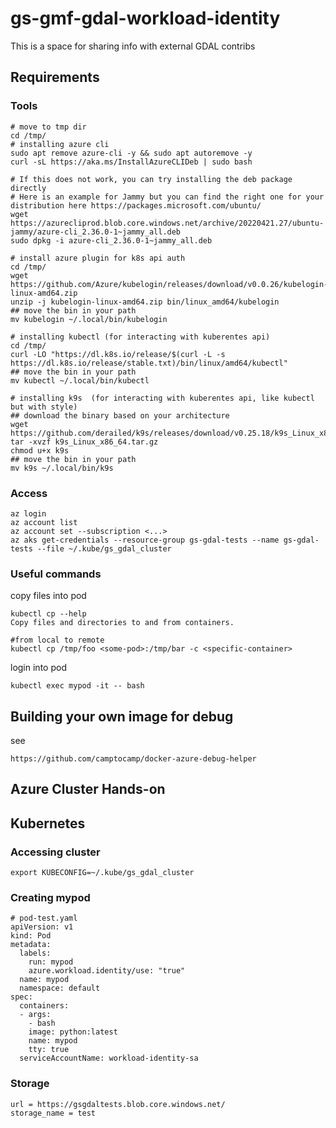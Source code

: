 # gs-gmf-gdal-workload-identity
This is a space for sharing info with external GDAL contribs


## Requirements

### Tools

```
# move to tmp dir
cd /tmp/
# installing azure cli
sudo apt remove azure-cli -y && sudo apt autoremove -y
curl -sL https://aka.ms/InstallAzureCLIDeb | sudo bash

# If this does not work, you can try installing the deb package directly
# Here is an example for Jammy but you can find the right one for your distribution here https://packages.microsoft.com/ubuntu/
wget https://azurecliprod.blob.core.windows.net/archive/20220421.27/ubuntu-jammy/azure-cli_2.36.0-1~jammy_all.deb
sudo dpkg -i azure-cli_2.36.0-1~jammy_all.deb

# install azure plugin for k8s api auth
cd /tmp/
wget https://github.com/Azure/kubelogin/releases/download/v0.0.26/kubelogin-linux-amd64.zip
unzip -j kubelogin-linux-amd64.zip bin/linux_amd64/kubelogin
## move the bin in your path
mv kubelogin ~/.local/bin/kubelogin

# installing kubectl (for interacting with kuberentes api)
cd /tmp/
curl -LO "https://dl.k8s.io/release/$(curl -L -s https://dl.k8s.io/release/stable.txt)/bin/linux/amd64/kubectl"
## move the bin in your path
mv kubectl ~/.local/bin/kubectl

# installing k9s  (for interacting with kuberentes api, like kubectl but with style)
## download the binary based on your architecture
wget https://github.com/derailed/k9s/releases/download/v0.25.18/k9s_Linux_x86_64.tar.gz
tar -xvzf k9s_Linux_x86_64.tar.gz
chmod u+x k9s
## move the bin in your path
mv k9s ~/.local/bin/k9s
```
### Access

```
az login
az account list
az account set --subscription <...>
az aks get-credentials --resource-group gs-gdal-tests --name gs-gdal-tests --file ~/.kube/gs_gdal_cluster
```


### Useful commands

copy files into pod
```
kubectl cp --help               
Copy files and directories to and from containers.

#from local to remote
kubectl cp /tmp/foo <some-pod>:/tmp/bar -c <specific-container>

```

login into pod
```
kubectl exec mypod -it -- bash
```

## Building your own image for debug

see

```
https://github.com/camptocamp/docker-azure-debug-helper
```


## Azure Cluster Hands-on

## Kubernetes 

### Accessing cluster 

```
export KUBECONFIG=~/.kube/gs_gdal_cluster
```


### Creating mypod

```
# pod-test.yaml
apiVersion: v1
kind: Pod
metadata:
  labels:
    run: mypod
    azure.workload.identity/use: "true"
  name: mypod
  namespace: default
spec:
  containers:
  - args:
    - bash
    image: python:latest
    name: mypod
    tty: true
  serviceAccountName: workload-identity-sa

```

### Storage

```
url = https://gsgdaltests.blob.core.windows.net/
storage_name = test
```

